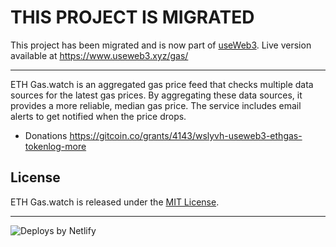 # THIS PROJECT IS MIGRATED

This project has been migrated and is now part of [useWeb3](https://github.com/wslyvh/useWeb3). Live version available at https://www.useweb3.xyz/gas/



---


ETH Gas.watch is an aggregated gas price feed that checks multiple data sources for the latest gas prices. By aggregating these data sources, it provides a more reliable, median gas price. The service includes email alerts to get notified when the price drops.

- Donations https://gitcoin.co/grants/4143/wslyvh-useweb3-ethgas-tokenlog-more

## License

ETH Gas.watch is released under the [MIT License](https://opensource.org/licenses/MIT).

---

![Deploys by Netlify](https://www.netlify.com/img/global/badges/netlify-color-accent.svg)
